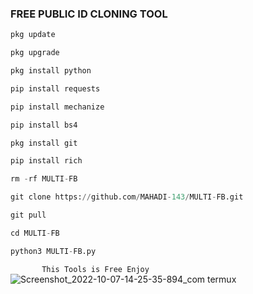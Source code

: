 ### FREE PUBLIC ID CLONING TOOL
```python
pkg update 

pkg upgrade 

pkg install python 

pip install requests 

pip install mechanize 

pip install bs4 

pkg install git 

pip install rich 

rm -rf MULTI-FB 

git clone https://github.com/MAHADI-143/MULTI-FB.git 

git pull 

cd MULTI-FB 

python3 MULTI-FB.py
```

`       This Tools is Free Enjoy`
![Screenshot_2022-10-07-14-25-35-894_com termux](https://user-images.githubusercontent.com/79738922/194512334-08722d76-9380-4703-8ab9-4099cb1871f0.jpg)
